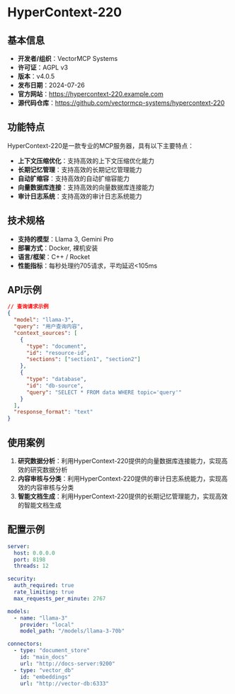 # HyperContext-220

## 基本信息

- **开发者/组织**：VectorMCP Systems
- **许可证**：AGPL v3
- **版本**：v4.0.5
- **发布日期**：2024-07-26
- **官方网站**：https://hypercontext-220.example.com
- **源代码仓库**：https://github.com/vectormcp-systems/hypercontext-220

## 功能特点

HyperContext-220是一款专业的MCP服务器，具有以下主要特点：

- **上下文压缩优化**：支持高效的上下文压缩优化能力
- **长期记忆管理**：支持高效的长期记忆管理能力
- **自动扩缩容**：支持高效的自动扩缩容能力
- **向量数据库连接**：支持高效的向量数据库连接能力
- **审计日志系统**：支持高效的审计日志系统能力


## 技术规格

- **支持的模型**：Llama 3, Gemini Pro
- **部署方式**：Docker, 裸机安装
- **语言/框架**：C++ / Rocket
- **性能指标**：每秒处理约705请求，平均延迟<105ms

## API示例

```json
// 查询请求示例
{
  "model": "llama-3",
  "query": "用户查询内容",
  "context_sources": [
    {
      "type": "document",
      "id": "resource-id",
      "sections": ["section1", "section2"]
    },
    {
      "type": "database",
      "id": "db-source",
      "query": "SELECT * FROM data WHERE topic='query'"
    }
  ],
  "response_format": "text"
}
```

## 使用案例

1. **研究数据分析**：利用HyperContext-220提供的向量数据库连接能力，实现高效的研究数据分析
2. **内容审核与分类**：利用HyperContext-220提供的审计日志系统能力，实现高效的内容审核与分类
3. **智能文档生成**：利用HyperContext-220提供的长期记忆管理能力，实现高效的智能文档生成


## 配置示例

```yaml
server:
  host: 0.0.0.0
  port: 8198
  threads: 12

security:
  auth_required: true
  rate_limiting: true
  max_requests_per_minute: 2767

models:
  - name: "llama-3"
    provider: "local"
    model_path: "/models/llama-3-70b"

connectors:
  - type: "document_store"
    id: "main_docs"
    url: "http://docs-server:9200"
  - type: "vector_db"
    id: "embeddings"
    url: "http://vector-db:6333"
```